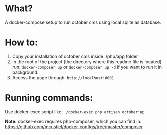 # What?

A docker-compose setup to run october cms using local sqlite as database. 

# How to:

1. Copy your installation of october cms inside ./php/app folder
2. In the root of the project (the directory where this readme file is located) run: `docker-composer up` or `docker-composer up -d` if you want to run it in background.
3. Access the page through: `http://localhost:8001`

# Running commands:

Use docker-exec script like: `./docker-exec php artisan october:up`

**Note:** docker-exec requires php-composer, which you can find in: https://github.com/mcustiel/docker-configs/tree/master/composer


